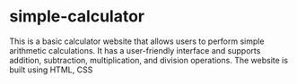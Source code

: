 # simple-calculator
This is a basic calculator website that allows users to perform simple arithmetic calculations. It has a user-friendly interface and supports addition, subtraction, multiplication, and division operations. The website is built using HTML, CSS
